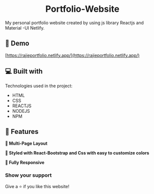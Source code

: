 <h1 align="center" id="title">Portfolio-Website</h1>


<p id="description">My personal portfolio website created by using js library Reactjs and Material -UI Netlify.</p>

<h2>🚀 Demo</h2>

[https://rajieportfolio.netlify.app/](https://rajieportfolio.netlify.app/)
  
<h2>💻 Built with</h2>

Technologies used in the project:

*   HTML
*   CSS
*   REACTJS
*   NODEJS
*   NPM

<h2>🧐 Features</h2>

**📖 Multi-Page Layout**

**🎨 Styled with React-Bootstrap and Css with easy to customize colors**

**📱 Fully Responsive**


### Show your support

Give a ⭐ if you like this website!
